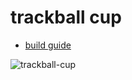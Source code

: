 # trackball cup
- [build guide](https://github.com/bbrfkr/dynamis-keyboard/blob/master/trackball-cup/BUILD.md)

![trackball-cup](url)
